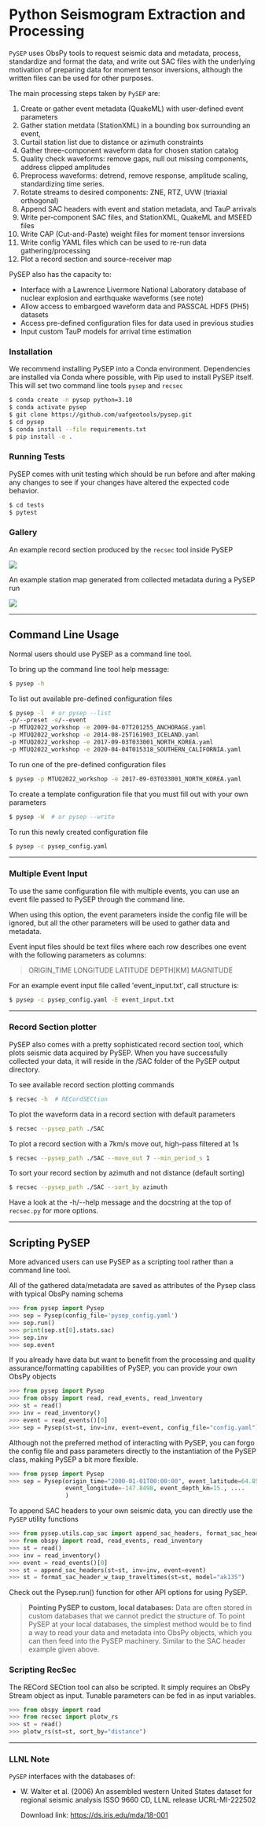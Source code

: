 Python Seismogram Extraction and Processing
===========================================

`PySEP` uses ObsPy tools to request seismic data and metadata, process, 
standardize and format the data, and write out SAC files with the underlying 
motivation of preparing data for moment tensor inversions, although the 
written files can be used for other purposes.

The main processing steps taken by `PySEP` are:

1. Create or gather event metadata (QuakeML) with user-defined event parameters 
2. Gather station metdata (StationXML) in a bounding box surrounding an event, 
3. Curtail station list due to distance or azimuth constraints
4. Gather three-component waveform data for chosen station catalog
5. Quality check waveforms: remove gaps, null out missing components, address 
  clipped amplitudes
6. Preprocess waveforms: detrend, remove response, amplitude scaling, 
  standardizing time series.
7. Rotate streams to desired components: ZNE, RTZ, UVW (triaxial orthogonal)
8. Append SAC headers with event and station metadata, and TauP arrivals
9. Write per-component SAC files, and StationXML, QuakeML and MSEED files
10. Write CAP (Cut-and-Paste) weight files for moment tensor inversions
11. Write config YAML files which can be used to re-run data gathering/processing
12. Plot a record section and source-receiver map

PySEP also has the capacity to:

* Interface with a Lawrence Livermore National Laboratory database of nuclear
  explosion and earthquake waveforms (see note)
* Allow access to embargoed waveform data and PASSCAL HDF5 (PH5) datasets
* Access pre-defined configuration files for data used in previous studies 
* Input custom TauP models for arrival time estimation

### Installation

We recommend installing PySEP into a Conda environment. Dependencies are 
installed via Conda where possible, with Pip used to install PySEP itself. 
This will set two command line tools `pysep` and `recsec`
```bash
$ conda create -n pysep python=3.10
$ conda activate pysep
$ git clone https://github.com/uafgeotools/pysep.git
$ cd pysep
$ conda install --file requirements.txt
$ pip install -e .
```

### Running Tests

PySEP comes with unit testing which should be run before and after making any
changes to see if your changes have altered the expected code behavior.
```bash
$ cd tests
$ pytest
```

### Gallery

An example record section produced by the `recsec` tool inside PySEP

![](docs/images/record_section.png)

An example station map generated from collected metadata during a PySEP run

![](docs/images/station_map.png)

--------------------------------------------------------------------------------

## Command Line Usage

Normal users should use PySEP as a command line tool. 

To bring up the command line tool help message:

```bash
$ pysep -h 
```

To list out available pre-defined configuration files

```bash
$ pysep -l  # or pysep --list
-p/--preset -e/--event
-p MTUQ2022_workshop -e 2009-04-07T201255_ANCHORAGE.yaml
-p MTUQ2022_workshop -e 2014-08-25T161903_ICELAND.yaml
-p MTUQ2022_workshop -e 2017-09-03T033001_NORTH_KOREA.yaml
-p MTUQ2022_workshop -e 2020-04-04T015318_SOUTHERN_CALIFORNIA.yaml
```

To run one of the pre-defined configuration files

``` bash
$ pysep -p MTUQ2022_workshop -e 2017-09-03T033001_NORTH_KOREA.yaml 
```

To create a template configuration file that you must fill out with your own
parameters

```bash
$ pysep -W  # or pysep --write
```

To run this newly created configuration file

```bash
$ pysep -c pysep_config.yaml
```

--------------------------------------------------------------------------------
### Multiple Event Input

To use the same configuration file with multiple events, you can use an event 
file passed to PySEP through the command line. 

When using this option, the event parameters inside the config file will be
ignored, but all the other parameters will be used to gather data and metadata.

Event input files should be text files where each row describes one event with 
the following parameters as columns:

> ORIGIN_TIME LONGITUDE LATITUDE DEPTH[KM] MAGNITUDE

For an example event input file called 'event_input.txt', call structure is:

```bash
$ pysep -c pysep_config.yaml -E event_input.txt
```
--------------------------------------------------------------------------------

### Record Section plotter

PySEP also comes with a pretty sophisticated record section tool, which plots
seismic data acquired by PySEP. When you have successfully collected your data,
it will reside in the /SAC folder of the PySEP output directory. 


To see available record section plotting commands

```bash
$ recsec -h  # RECordSECtion
```

To plot the waveform data in a record section with default parameters

```bash
$ recsec --pysep_path ./SAC
```

To plot a record section with a 7km/s move out, high-pass filtered at 1s

```bash
$ recsec --pysep_path ./SAC --move_out 7 --min_period_s 1
```

To sort your record section by azimuth and not distance (default sorting)

```bash
$ recsec --pysep_path ./SAC --sort_by azimuth
```

Have a look at the -h/--help message and the docstring at the top of `recsec.py`
for more options.


--------------------------------------------------------------------------------

## Scripting PySEP

More advanced users can use PySEP as a scripting tool rather than a command 
line tool. 

All of the gathered data/metadata are saved as attributes of the Pysep class 
with typical ObsPy naming schema

```python
>>> from pysep import Pysep
>>> sep = Pysep(config_file='pysep_config.yaml')
>>> sep.run()
>>> print(sep.st[0].stats.sac)
>>> sep.inv
>>> sep.event
```

If you already have data but want to benefit from the processing and quality
assurance/formatting capabilities of PySEP, you can provide your own ObsPy
objects

```python
>>> from pysep import Pysep
>>> from obspy import read, read_events, read_inventory
>>> st = read()
>>> inv = read_inventory()
>>> event = read_events()[0]
>>> sep = Pysep(st=st, inv=inv, event=event, config_file="config.yaml")
```

Although not the preferred method of interacting with PySEP, you can forgo the 
config file and pass parameters directly to the instantiation of the PySEP 
class, making PySEP a bit more flexible.

```python
>>> from pysep import Pysep
>>> sep = Pysep(origin_time="2000-01-01T00:00:00", event_latitude=64.8596,
                event_longitude=-147.8498, event_depth_km=15., ....
                )
```

To append SAC headers to your own seismic data, you can directly use the
`PySEP` utility functions

```python
>>> from pysep.utils.cap_sac import append_sac_headers, format_sac_header_w_taup_traveltimes
>>> from obspy import read, read_events, read_inventory
>>> st = read()
>>> inv = read_inventory()
>>> event = read_events()[0]
>>> st = append_sac_headers(st=st, inv=inv, event=event)
>>> st = format_sac_header_w_taup_traveltimes(st=st, model="ak135")
```

Check out the Pysep.run() function for other API options for using PySEP.

> __Pointing PySEP to custom, local databases:__
Data are often stored in custom databases that we cannot predict the 
structure of. To point PySEP at your local databases, the simplest method would
be to find a way to read your data and metadata into ObsPy objects, which 
you can then feed into the PySEP machinery. Similar to the SAC header example 
given above.


### Scripting RecSec

The RECord SECtion tool can also be scripted. It simply requires an ObsPy Stream
object as input. Tunable parameters can be fed in as input variables.

```python
>>> from obspy import read
>>> from recsec import plotw_rs
>>> st = read()
>>> plotw_rs(st=st, sort_by="distance")
```

--------------------------------------------------------------------------------

### LLNL Note

`PySEP` interfaces with the databases of:

* W. Walter et al. (2006)
  An assembled western United States dataset for regional seismic analysis
  ISSO 9660 CD, LLNL release UCRL-MI-222502
  
  Download link: https://ds.iris.edu/mda/18-001

